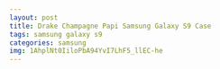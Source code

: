 ```yaml
---
layout: post
title: Drake Champagne Papi Samsung Galaxy S9 Case
tags: samsung galaxy s9
categories: samsung
img: 1AhplNt0IiloPbA94YvI7LhF5_llEC-he
---
```

